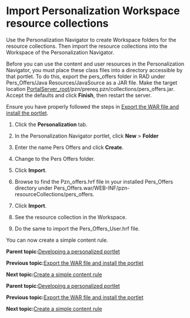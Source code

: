 # Import Personalization Workspace resource collections

Use the Personalization Navigator to create Workspace folders for the resource collections. Then import the resource collections into the Workspace of the Personalization Navigator.

Before you can use the content and user resources in the Personalization Navigator, you must place these class files into a directory accessible by that portlet. To do this, export the pers\_offers folder in RAD under Pers\_Offers/Java Resources/JavaSource as a JAR file. Make the target location [PortalServer\_root](../reference/wpsdirstr.md#wp_root)/pzn/prereq.pzn/collections/pers\_offers.jar. Accept the defaults and click **Finish**, then restart the server.

Ensure you have properly followed the steps in [Export the WAR file and install the portlet](pzn_demo_export_war_install_portlet.md).

1.  Click the **Personalization** tab.

2.  In the Personalization Navigator portlet, click **New** \> **Folder**

3.  Enter the name Pers Offers and click **Create**.

4.  Change to the Pers Offers folder.

5.  Click **Import**.

6.  Browse to find the Pzn\_offers.hrf file in your installed Pers\_Offers directory under Pers\_Offers.war/WEB-INF/pzn-resourceCollections/pers\_offers.

7.  Click **Import**.

8.  See the resource collection in the Workspace.

9.  Do the same to import the Pers\_Offers\_User.hrf file.


You can now create a simple content rule.

**Parent topic:**[Developing a personalized portlet](../pzn/pzn_demooverview.md)

**Previous topic:**[Export the WAR file and install the portlet](../pzn/pzn_demo_export_war_install_portlet.md)

**Next topic:**[Create a simple content rule](../pzn/pzn_demo_create_simple_content_rule.md)

**Parent topic:**[Developing a personalized portlet](../pzn/pzn_demooverview.md)

**Previous topic:**[Export the WAR file and install the portlet](../pzn/pzn_demo_export_war_install_portlet.md)

**Next topic:**[Create a simple content rule](../pzn/pzn_demo_create_simple_content_rule.md)

